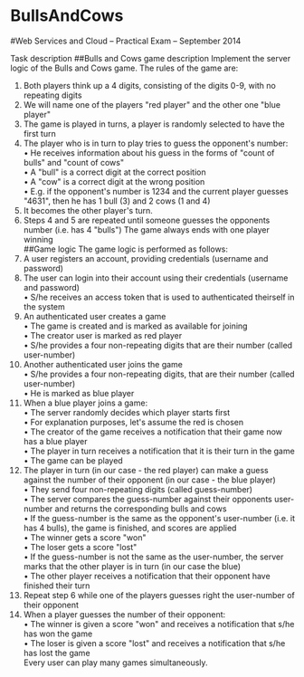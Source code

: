  BullsAndCows
===============
#Web Services and Cloud – Practical Exam – September 2014

Task description 
##Bulls and Cows game description 
Implement the server logic of the Bulls and Cows game. The rules of the game are: <br />
1.	Both players think up a 4 digits, consisting of the digits 0-9, with no repeating digits <br />
2.	We will name one of the players "red player" and the other one "blue player" <br />
3.	The game is played in turns, a player is randomly selected to have the first turn <br />
4.	The player who is in turn to play tries to guess the opponent's number: <br />
•	He receives information about his guess in the forms of "count of bulls" and "count of cows" <br />
•	A "bull" is a correct digit at the correct position  <br />
•	A "cow" is a correct digit at the wrong position <br />
•	E.g. if the opponent's number is 1234 and the current player guesses "4631", then he has 1 bull (3) and 2 cows (1 and 4) <br />
5.	It becomes the other player's turn. <br />
6.	Steps 4 and 5 are repeated until someone guesses the opponents number (i.e. has 4 "bulls") 
The game always ends with one player winning<br />
##Game logic 
The game logic is performed as follows: <br />
1.	A user registers an account, providing credentials (username and password) <br />
2.	The user can login into their account using their credentials (username and password) <br />
•	S/he receives an access token that is used to authenticated theirself in the system 
3.	An authenticated user creates a game <br />
•	The game is created and is marked as available for joining <br />
•	The creator user is marked as red player <br />
•	S/he provides a four non-repeating digits that are their number (called user-number) <br />
4.	Another authenticated user joins the game  <br />
•	S/he provides a four non-repeating digits, that are their number (called user-number) <br />
•	He is marked as blue player <br />
5.	When a blue player joins a game: <br />
•	The server randomly decides which player starts first  <br />
•	For explanation purposes, let's assume the red  is chosen <br />
•	The creator of the game receives a notification that their game now has a blue player <br />
•	The player in turn receives a notification that it is their turn in the game <br />
•	The game can be played <br />
6.	The player in turn (in our case - the red player) can make a guess against the number of their opponent (in our case - the blue player) <br />
•	They send four non-repeating digits (called guess-number) <br /> 
•	The server compares the guess-number against their opponents user-number and returns the corresponding bulls and cows <br />
•	If the guess-number is the same as the opponent's user-number (i.e. it has 4 bulls), the game is finished, and scores are applied <br />
•	The winner gets a score "won" <br />
•	The loser gets a score "lost" <br />
•	If the guess-number is not the same as the user-number, the server marks that the other player is in turn (in our case the blue) <br />
•	The other player receives a notification that their opponent have finished their turn <br />
7.	Repeat step 6 while one of the players guesses right the user-number of their opponent 
8.	When a player guesses the number of their opponent: <br />
•	The winner is given a score "won" and receives a notification that s/he has won the game  <br />
•	The loser is given a score "lost" and receives a notification that s/he has lost the game <br />
Every user can play many games simultaneously. <br />

